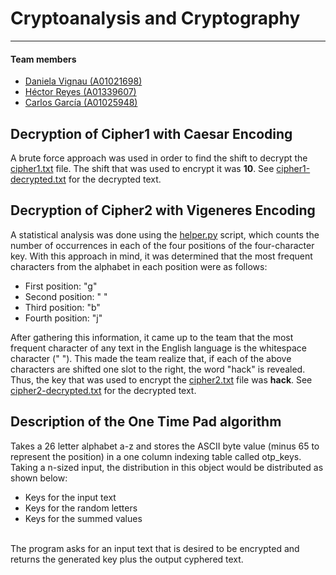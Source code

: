 # Cryptoanalysis and Cryptography

---

#### Team members

- [Daniela Vignau (A01021698)](https://github.com/dvigleo)
- [Héctor Reyes (A01339607)](https://github.com/hreyesm)
- [Carlos García (A01025948)](https://github.com/cxrlos)

## Decryption of Cipher1 with Caesar Encoding

A brute force approach was used in order to find the shift to decrypt the [cipher1.txt](./caesar/cipher1.txt) file. The shift that was used to encrypt it was **10**. See [cipher1-decrypted.txt](./caesar/cipher1-decrypted.txt) for the decrypted text.

## Decryption of Cipher2 with Vigeneres Encoding

A statistical analysis was done using the [helper.py](./vigenere/helper.py) script, which counts the number of occurrences in each of the four positions of the four-character key. With this approach in mind, it was determined that the most frequent characters from the alphabet in each position were as follows:

- First position: "g"
- Second position: " "
- Third position: "b"
- Fourth position: "j"

After gathering this information, it came up to the team that the most frequent character of any text in the English language is the whitespace character (" "). This made the team realize that, if each of the above characters are shifted one slot to the right, the word "hack" is revealed. Thus, the key that was used to encrypt the [cipher2.txt](./vigenere/cipher2.txt) file was **hack**. See [cipher2-decrypted.txt](./vigenere/cipher2-decrypted.txt) for the decrypted text.

## Description of the One Time Pad algorithm
Takes a 26 letter alphabet a-z and stores the ASCII byte value (minus 65 to represent the position) in a one column indexing table called otp_keys. Taking a n-sized input, the distribution in this object would be distributed as shown below:
- Keys for the input text
- Keys for the random letters
- Keys for the summed values
<br/>
The program asks for an input text that is desired to be encrypted and returns the generated key plus the output cyphered text.

